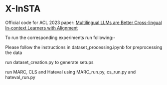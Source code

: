 # X-InSTA

Official code for ACL 2023 paper: [Multilingual LLMs are Better Cross-lingual In-context Learners with Alignment](https://arxiv.org/abs/2305.05940)

To run the corresponding experiments run following:-

Please follow the instructions in dataset_processing.ipynb for preprocessing the data

run dataset_creation.py to generate setups

run MARC, CLS and Hateval using MARC_run.py, cs_run.py and hateval_run.py
